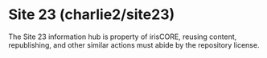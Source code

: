 # Site 23 (charlie2/site23)

The Site 23 information hub is property of irisCORE, reusing content, republishing, and other similar actions must abide by the repository license.
